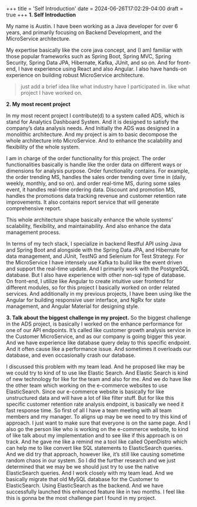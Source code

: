 +++
title = 'Self Introduction'
date = 2024-06-26T17:02:29-04:00
draft = true
+++
**1. Self Introduction**

My name is Austin. I have been working as a Java developer for over 6 years, and primarily focusing on Backend Development, and the MicroService architecture.

My expertise basically like the core java concept,
and (I am) familiar with those popular frameworks such as Spring Boot, Spring MVC, Spring Security, Spring Data JPA, Hibernate, Kafka, JUnit, and so on.
And for front-end, I have experience using React and also Angular.
I also have hands-on experience on building robust MicroService architecture.
> just add a brief idea like what industry have I participated in. like what project I have worked on.

**2. My most recent project**

In my most recent project I contribute(d) to a system called ADS, which is stand for Analytics Dashboard System.
And it is designed to satisfy the company’s data analysis needs. 
And Initially the ADS was designed in a monolithic architecture. 
And my project is aim to basic decompose the whole architecture into MicroService. 
And to enhance the scalability and flexibility of the whole system.

I am in charge of the order functionality for this project. The order functionalities basically is handle like the order data on different ways or dimensions for analysis purpose.
Order functionality contains.
For example, the order trending MS, handles the sales order trending over time in (daily, weekly, monthly, and so on).
and order real-time MS, during some sales event, it handles real-time ordering data.
Discount and promotion MS, handles the promotions data tracking revenue and customer retention rate improvements.
It also contains report service that will generate comprehensive report.

This whole architecture shape basically enhance the whole systems’ scalability, flexibility, and maintainability. 
And also enhance the data management process.

In terms of my tech stack, I specialize in backend Restful API using Java and Spring Boot and alongside with the Spring Data JPA, and Hibernate for data management, and JUnit, TestNG and Selenium for Test Strategy. 
For the MicroService I have intensely use Kafka to build like the event driven and support the real-time update.
And I primarily work with the PostgreSQL database. But I also have experience with other non-sql type of database. 
On front-end, I utilize like Angular to create intuitive user frontend for different modules, so for this project I basically worked on order related services. 
And additionally in my previous projects, I have been using like the Angular for building responsive user interface, and NgRx for state management, and Angular Material for designing style. 

**3. Talk about the biggest challenge in my project.**
So the biggest challenge in the ADS project, is basically I worked on the enhance performance for one of our API endpoints. It’s called like customer growth analysis service in the Customer MicroService, and as our company is going bigger this year. And we have experience like database query delay to this specific endpoint. And it often cause like a performance issue. And sometimes it overloads our database, and even occasionally crash our database.

I discussed this problem with my team lead. And he proposed like may be we could try to kind of to use like Elastic Search. And Elastic Search is kind of new technology for like for the team and also for me. And we do have like the other team which working on the e-commerce websites to use ElasticSearch. Since our e-commerce website is basically for like unstructured data and will have a lot of like filter stuff. But for like this specific customer retention rate analysis endpoint, is basically we need it fast response time. So first of all I have a team meeting with all team members and my manager. To aligns up may be we need to try this kind of approach. I just want to make sure that everyone is on the same page. And I also go the person like who is working on the e-commerce website, to kind of like talk about my implementation and to see like if this approach is on track. And he gave me like a remind me a tool like called OpenDistro which can help me to like convert like SQL statements to ElasticSearch queries. And we did try that approach, however like, it’s still like causing sometime random chaos in our system. So I did the further research and we just determined that we may be we should just try to use the native ElasticSearch queries. And I work closely with my team lead. And we basically migrate that old MySQL database for the Customer to ElasticSearch. Using ElasticSearch as the backend. And we have successfully launched this enhanced feature like in two months. I feel like this is gonna be the most challenge part I found in my project. 
